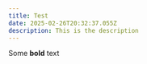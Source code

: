 ```yaml
---
title: Test
date: 2025-02-26T20:32:37.055Z
description: This is the description
---
```

Some **bold** text
